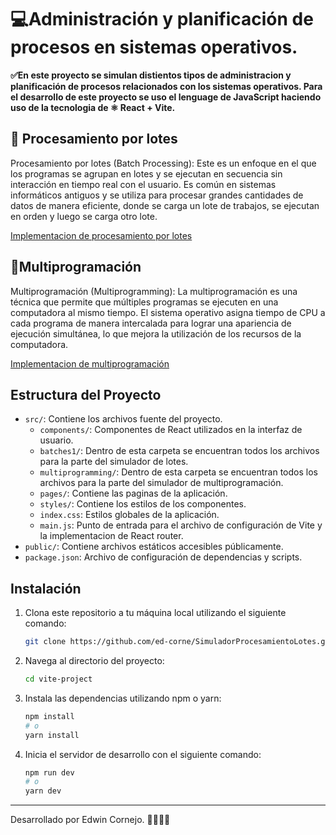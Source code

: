 # 💻Administración y planificación de procesos en sistemas operativos.

**✅En este proyecto se simulan distientos tipos de administracion y planificación de procesos relacionados con los sistemas operativos. Para el desarrollo de este proyecto se uso el lenguage de JavaScript haciendo uso de la tecnologia de ⚛️ React + Vite.**

## 🍃 Procesamiento por lotes
Procesamiento por lotes (Batch Processing): Este es un enfoque en el que los programas se agrupan en lotes y se ejecutan en secuencia sin interacción en tiempo real con el usuario. Es común en sistemas informáticos antiguos y se utiliza para procesar grandes cantidades de datos de manera eficiente, donde se carga un lote de trabajos, se ejecutan en orden y luego se carga otro lote.

[Implementacion de procesamiento por lotes](./src/batches1/)

## 🌿Multiprogramación
Multiprogramación (Multiprogramming): La multiprogramación es una técnica que permite que múltiples programas se ejecuten en una computadora al mismo tiempo. El sistema operativo asigna tiempo de CPU a cada programa de manera intercalada para lograr una apariencia de ejecución simultánea, lo que mejora la utilización de los recursos de la computadora.

[Implementacion de multiprogramación](./src/multiprogramming/)

## Estructura del Proyecto

- `src/`: Contiene los archivos fuente del proyecto.
  - `components/`: Componentes de React utilizados en la interfaz de usuario.
  - `batches1/`: Dentro de esta carpeta se encuentran todos los archivos para la parte del simulador de lotes.
  - `multiprogramming/`: Dentro de esta carpeta se encuentran todos los archivos para la parte del simulador de multiprogramación.
  - `pages/`: Contiene las paginas de la aplicación.
  - `styles/`: Contiene los estilos de los componentes.
  - `index.css`: Estilos globales de la aplicación.
  - `main.js`: Punto de entrada para el archivo de configuración de Vite y la implementacion de React router.
- `public/`: Contiene archivos estáticos accesibles públicamente.
- `package.json`: Archivo de configuración de dependencias y scripts.

## Instalación

1. Clona este repositorio a tu máquina local utilizando el siguiente comando:

   ```bash
   git clone https://github.com/ed-corne/SimuladorProcesamientoLotes.git
   ```

2. Navega al directorio del proyecto:

   ```bash
   cd vite-project
   ```

3. Instala las dependencias utilizando npm o yarn:

   ```bash
   npm install
   # o
   yarn install
   ```

4. Inicia el servidor de desarrollo con el siguiente comando:

   ```bash
   npm run dev
   # o
   yarn dev
   ```

---
Desarrollado por Edwin Cornejo. 👨🏻‍💻💚

